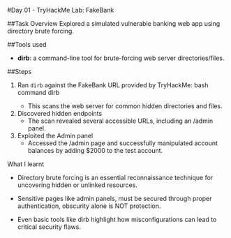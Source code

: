 #Day 01 - TryHackMe Lab: FakeBank

##Task Overview
Explored a simulated vulnerable banking web app using directory brute forcing.

##Tools used
- **dirb**: a command-line tool for brute-forcing web server directories/files.

##Steps
1. Ran `dirb` against the FakeBank URL provided by TryHackMe:
   bash command
   dirb <fakebank-url>
    - This scans the web server for common hidden directories and files.
2. Discovered hidden endpoints
    - The scan revealed several accessible URLs, including an /admin panel.
3. Exploited the Admin panel
    - Accessed the /admin page and successfully manipulated account balances by adding $2000 to the test account.


What I learnt
- Directory brute forcing is an essential reconnaissance technique for uncovering hidden or unlinked resources.

- Sensitive pages like admin panels, must be secured through proper authentication, obscurity alone is NOT protection.

- Even basic tools like dirb highlight how misconfigurations can lead to critical security flaws.